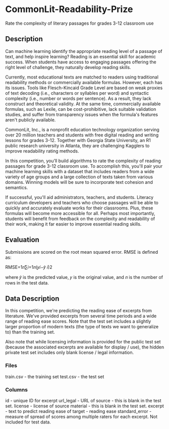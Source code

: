 # CommonLit-Readability-Prize
Rate the complexity of literary passages for grades 3-12 classroom use

## Description
Can machine learning identify the appropriate reading level of a passage of text, and help inspire learning? Reading is an essential skill for academic success. When students have access to engaging passages offering the right level of challenge, they naturally develop reading skills.

Currently, most educational texts are matched to readers using traditional readability methods or commercially available formulas. However, each has its issues. Tools like Flesch-Kincaid Grade Level are based on weak proxies of text decoding (i.e., characters or syllables per word) and syntactic complexity (i.e., number or words per sentence). As a result, they lack construct and theoretical validity. At the same time, commercially available formulas, such as Lexile, can be cost-prohibitive, lack suitable validation studies, and suffer from transparency issues when the formula's features aren't publicly available.

CommonLit, Inc., is a nonprofit education technology organization serving over 20 million teachers and students with free digital reading and writing lessons for grades 3-12. Together with Georgia State University, an R1 public research university in Atlanta, they are challenging Kagglers to improve readability rating methods.

In this competition, you’ll build algorithms to rate the complexity of reading passages for grade 3-12 classroom use. To accomplish this, you'll pair your machine learning skills with a dataset that includes readers from a wide variety of age groups and a large collection of texts taken from various domains. Winning models will be sure to incorporate text cohesion and semantics.

If successful, you'll aid administrators, teachers, and students. Literacy curriculum developers and teachers who choose passages will be able to quickly and accurately evaluate works for their classrooms. Plus, these formulas will become more accessible for all. Perhaps most importantly, students will benefit from feedback on the complexity and readability of their work, making it far easier to improve essential reading skills.

## Evaluation
Submissions are scored on the root mean squared error. RMSE is defined as:

RMSE=1𝑛∑𝑖=1𝑛(𝑦𝑖−𝑦̂ 𝑖)2

where 𝑦̂  is the predicted value, 𝑦 is the original value, and 𝑛 is the number of rows in the test data.

## Data Description
In this competition, we're predicting the reading ease of excerpts from literature. We've provided excerpts from several time periods and a wide range of reading ease scores. Note that the test set includes a slightly larger proportion of modern texts (the type of texts we want to generalize to) than the training set.

Also note that while licensing information is provided for the public test set (because the associated excerpts are available for display / use), the hidden private test set includes only blank license / legal information.

### Files
train.csv - the training set
test.csv - the test set

### Columns
id - unique ID for excerpt
url_legal - URL of source - this is blank in the test set.
license - license of source material - this is blank in the test set.
excerpt - text to predict reading ease of
target - reading ease
standard_error - measure of spread of scores among multiple raters for each excerpt. Not included for test data.
